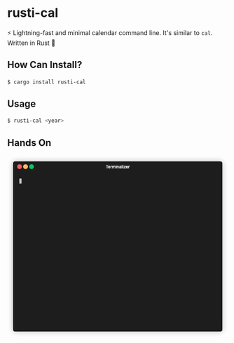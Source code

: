 # rusti-cal

⚡️ Lightning-fast and minimal calendar command line. It's similar to `cal`.
Written in Rust 🦀

## How Can Install?

```sh
$ cargo install rusti-cal
```

## Usage

```sh
$ rusti-cal <year>
```

## Hands On

![hands-on](./doc/rusti-cal.gif)
